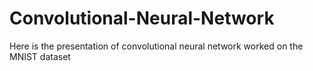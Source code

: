 # Convolutional-Neural-Network
Here is the presentation of convolutional neural network worked on the MNIST dataset

